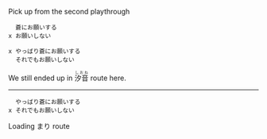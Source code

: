 Pick up from the second playthrough

```
  蒼にお願いする
x お願いしない
```

```
x やっばり蒼にお願いする
  それでもお願いしない
```

We still ended up in <ruby>汐音<rt>しおね</rt></ruby> route here.

---

```
  やっばり蒼にお願いする
x それでもお願いしない
```

Loading まり route
